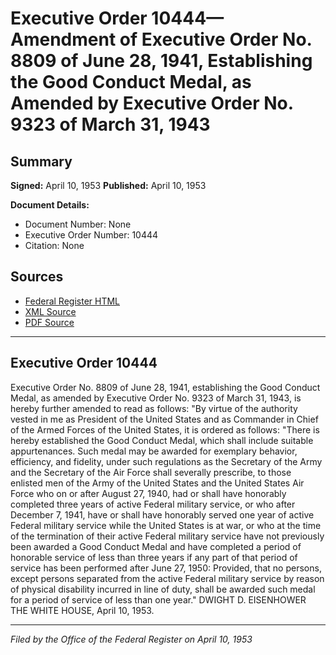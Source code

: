 # Executive Order 10444—Amendment of Executive Order No. 8809 of June 28, 1941, Establishing the Good Conduct Medal, as Amended by Executive Order No. 9323 of March 31, 1943

## Summary

**Signed:** April 10, 1953
**Published:** April 10, 1953

**Document Details:**
- Document Number: None
- Executive Order Number: 10444
- Citation: None

## Sources
- [Federal Register HTML](https://www.presidency.ucsb.edu/documents/executive-order-10444-amendment-executive-order-no-8809-june-28-1941-establishing-the-good)
- [XML Source](None)
- [PDF Source](None)

---

## Executive Order 10444

Executive Order No. 8809 of June 28, 1941, establishing the Good Conduct Medal, as amended by Executive Order No. 9323 of March 31, 1943, is hereby further amended to read as follows:
"By virtue of the authority vested in me as President of the United States and as Commander in Chief of the Armed Forces of the United States, it is ordered as follows:
"There is hereby established the Good Conduct Medal, which shall include suitable appurtenances. Such medal may be awarded for exemplary behavior, efficiency, and fidelity, under such regulations as the Secretary of the Army and the Secretary of the Air Force shall severally prescribe, to those enlisted men of the Army of the United States and the United States Air Force who on or after August 27, 1940, had or shall have honorably completed three years of active Federal military service, or who after December 7, 1941, have or shall have honorably served one year of active Federal military service while the United States is at war, or who at the time of the termination of their active Federal military service have not previously been awarded a Good Conduct Medal and have completed a period of honorable service of less than three years if any part of that period of service has been performed after June 27, 1950: Provided, that no persons, except persons separated from the active Federal military service by reason of physical disability incurred in line of duty, shall be awarded such medal for a period of service of less than one year."
DWIGHT D. EISENHOWER
THE WHITE HOUSE,
April 10, 1953.

---

*Filed by the Office of the Federal Register on April 10, 1953*

